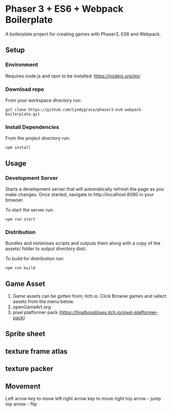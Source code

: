 # Phaser 3 + ES6 + Webpack Boilerplate

A boilerplate project for creating games with Phaser3, ES6 and Webpack.

## Setup

### Environment

Requires node.js and npm to be installed: https://nodejs.org/en/

### Download repo

From your workspace directory run:

`git clone https://github.com/Cyndygrace/phaser3-es6-webpack-boilerplate.git`

### Install Dependencies

From the project directory run:

`npm install`

## Usage

### Development Server

Starts a development server that will automatically refresh the page as you make changes. Once started, navigate to http://localhost:8080 in your browser.

To start the server run:

`npm run start`

### Distribution

Bundles and minimises scripts and outputs them along with a copy of the assets/ folder to output directory dist/.

To build for distribution run:

`npm run build`

## Game Asset

1. Game assets can be gotten from;
   itch.io. Click Browse games and select assets from the menu below.
2. openGameArt.org
3. pixel platformer pack (https://finalbossblues.itch.io/pixel-platformer-pack)

## Sprite sheet

## texture frame atlas

## texture packer

## Movement

Left arrow key to move left
right arrow key to move right
top arrow - jump
top arrow - flip
